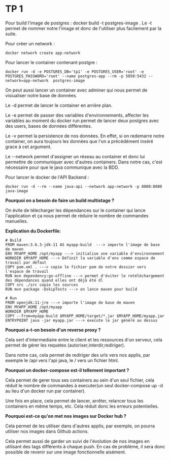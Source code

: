 # TP 1

Pour build l'image de postgres : docker build -t postgres-image . 
Le -t permet de nommer notre l'image et donc de l'utiliser plus facilement par la suite.

Pour créer un network : 
```
docker network create app-network
```

Pour lancer le container contenant postgre : 
```
docker run -d -e POSTGRES_DB='tp1' -e POSTGRES_USER='root' -e POSTGRES_PASSWORD='root' --name postgres-app --rm -p 5050:5432 --network=app-network  postgres-image
```
On peut aussi lancer un container avec adminer qui nous permet de visiualiser notre base de données.

Le -d permet de lancer le container en arrière plan.

Le -e permet de passer des variables d'environnements, affecter les variables au moment du docker run permet de lancer deux postgres avec des users, bases de données différentes.

Le -v permet la persistence de nos données. En effet, si on redemarre notre container, on aura toujours les données que l'on a précédément inséré grace à cet argument.

Le --network permet d'assigner un réseau au container et donc lui permettre de communiquer avec d'autres containers. Dans notre cas, c'est nécessaire pour que le java communique avec la BDD.

Pour lancer le docker de l'API Backend : 

```
docker run -d --rm --name java-api --network app-network -p 8080:8080 java-image
```

**Pourquoi on a besoin de faire un build multistage ?**

On évite de télecharger les dépendances sur le container qui lance l'application et ça nous permet de réduire le nombre de commandes manuelles.

**Explication du Dockerfile:**

```
# Build
FROM maven:3.6.3-jdk-11 AS myapp-build  ---> importe l'image de base de maven
ENV MYAPP_HOME /opt/myapp ---> initialise une variable d'environnement
WORKDIR $MYAPP_HOME ---> Définit la variable d'env comme espace de travail par défaut
COPY pom.xml . ---> copie le fichier pom de notre dossier vers l'espace de travail
RUN mvn dependency:go-offline ---> permet d'éviter le retéléchargement des dépendances quand elles ont déjà été dl
COPY src ./src copie les sources
RUN mvn package -DskipTests ---> on lance maven pour build

# Run
FROM openjdk:11-jre ---> importe l'image de base de maven
ENV MYAPP_HOME /opt/myapp
WORKDIR $MYAPP_HOME
COPY --from=myapp-build $MYAPP_HOME/target/*.jar $MYAPP_HOME/myapp.jar
ENTRYPOINT java -jar myapp.jar ---> execute le jar généré au dessus
```

**Pourquoi a-t-on besoin d'un reverse proxy ?**

Cela sert d'intermediaire entre le client et les ressources d'un serveur, cela permet de gérer les requetes (autoriser,interdir,rediriger).

 Dans notre cas, cela permet de rediriger des urls vers nos applis, par exemple le /api vers l'api java, le / vers un fichier html.

**Pourquoi un docker-compose est-il tellement important ?**

Cela permet de gerer tous ses containers au sein d'un seul fichier, cela réduit le nombre de commandes à executer(un seul docker-compose up -d au lieu d'un docker run par container). 

Une fois en place, cela permet de lancer, arrêter, relancer tous les containers en même temps, etc. Cela réduit donc les erreurs potentielles.

**Pourquoi est-ce qu'on met nos images sur Docker hub ?**

Cela permet de les utiliser dans d'autres applis, par exemple, on pourra utiliser nos images dans Github actions. 

Cela permet aussi de garder un suivi de l'évolution de nos images en utilisant des tags différents à chaque push. En cas de problème, il sera donc possible de revenir sur une image fonctionnelle aisément. 
